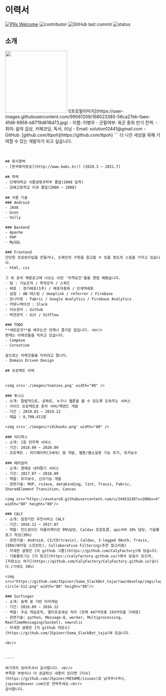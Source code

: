 # 이력서
[![PRs Welcome](https://img.shields.io/badge/PRs-welcome-brightgreen.svg?style=flat-square)](http://makeapullrequest.com)
![contributor](https://img.shields.io/github/contributors/JSpiner/RESUME.svg)
![GitHub last commit](https://img.shields.io/github/last-commit/JSpiner/RESUME.svg)
![status](https://img.shields.io/badge/hired-brightgreen.svg)

## 소개
<img src="https://user-images.githubusercontent.com/99061209/168023385-56ca27eb-faee-4fd8-9958-b8719d618d73.jpg" width="200" height="200"/>
![프로필이미지](https://user-images.githubusercontent.com/99061209/168023385-56ca27eb-faee-4fd8-9958-b8719d618d73.jpg)
- 이름: 이병우
- 군필여부: 육군 중위 만기 전역.
- 취미: 음악 감상, 카페코딩, 독서, 러닝
- Email: solution12441@gmail.com
- GitHub: [github.com/ttpoh](https://github.com/ttpoh)
```
더 나은 세상을 위해 기여할 수 있는 개발자가 되고 싶습니다. 

```


## 회사경력
- [한국복지방송](http://www.kwbc.kr/) (2020.3 ~ 2021.7)

## 학력
- 인제대학교 식품생명과학부 졸업(2008 입학)
- 김해고등학교 이과 졸업(2006 ~ 2008)

## 사용 기술
### Android
- JAVA
- Gson
- Volly

### Backend
- Apache
- PHP
- MySQL

### Frontend
간단한 프로토타입을 만들거나, 도메인의 구현을 참고할 수 있을 정도의 스킬을 가지고 있습니다.
- html, css

그 외 흔히 채용공고에 나오는 이런 '자격요건'들을 경험 해봤습니다.
- 팀 : 기능조직 / 목적조직 / 스쿼드
- 배포 : 정기배포(1주) / 배포자동화 / 단계적배포
- 실험 : AB 테스팅 / deeplink / referrer / Firebase
- 모니터링 : Fabric / Google Analytics / Firebase Analytics
- 커뮤니케이션 : Slack
- 이슈관리 : Github
- 버전관리 : Git / GitFlow

### TODO
**새로운것**을 배우는건 언제나 즐거운 일입니다. <br/>
현재는 아래것들을 익히고 있습니다.
- Compose
- Coroutine

앞으로는 아래것들을 익히려고 합니다.
- Domain Driven Design

## 프로젝트 이력


<img src='./images/toonies.png' width="80" />

### 투니스
- 소개: 합법적으로, 공짜로, 누구나 웹툰을 볼 수 있도록 도와주는 서비스
- 사이드 프로젝트로 혼자 서버/백엔드 개발
- 기간 : 2019.01 ~ 2019.12
- 매출 : 8,709,411원

<img src='./images/ridibooks.png' width="80" />

### 리디북스
- 소개: 1등 전자책 서비스
- 기간: 2018.09 ~ 2020.09
- 프로젝트 : 리디페이퍼(3세대) 앱 개발, 웹툰/웹소설용 기능 추가, 유지보수

### 헤이딜러
- 소개: 경매로 내차팔기 서비스
- 기간: 2017.07 ~ 2018.09
- 역할: 유지보수, 신규기능 개발
- 관련기술: MVP, rxJava, databinding, lint, Travis, Fabric, SharedElement Transition, Canvas

<img src="https://avatars0.githubusercontent.com/u/24453230?s=200&v=4" width="80" height="80"/>

### CALY
- 소개: 일정기반 추천서비스 CALY
- 기간: 2016.12 ~ 2017.07
- 역할: 안드로이드 어플리케이션 99%담당, Caldav 프로토콜, api서버 10% 담당, 기술블로그 작성(30%)
- 관련기술: Android, CI/CD(travis), Caldav, 3-legged OAuth, Travis, JIRA(애자일 스프린트), Collaborative Filtering(추천 알고리즘)
- 자세한 설명은 [이 github 그룹](https://github.com/CalyFactory)에 있습니다.
- 기술블로그는 [이 링크](https://calyfactory.github.io/)에서 보실수 있으며, [저장소는 여기](https://github.com/CalyFactory/CalyFactory.github.io)입니다.(기여도 30%)

<img src="https://github.com/JSpiner/Soma_SlackBot_taja/raw/develop/imgs/logo-circle-512.png" width="80" height="80"/>

### Surfinger
- 소개: 슬랙 봇 기반 타자게임
- 기간: 2016.09 ~ 2016.12
- 역할: 주요 게임로직, 멀티프로세싱 처리 (전체 447커밋중 193커밋을 기여함)
- 관련기술: python, Message-Q, worker, Multiprocessing, RealTimeMessaging(Socket), newrelic
- 자세한 설명은 [이 github 저장소](https://github.com/JSpiner/Soma_SlackBot_taja)에 있습니다.

<br/>


----

여기까지 읽어주셔서 감사합니다. <br/>
부족한 부분이나 더 궁금하신 내용이 있다면 [이슈](https://github.com/JSpiner/RESUME/issues)로 남겨주시겨나, jspiner@naver.com으로 연락주세요.<br/>
감사합니다.
